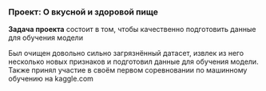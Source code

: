 ### Проект: О вкусной и здоровой пище 
**Задача проекта** состоит в том, чтобы качественно подготовить данные для обучения модели

Был очищен довольно сильно загрязнённый датасет, извлек из него несколько новых признаков и подготовил данные для обучения модели. Также принял участие в своём первом соревновании по машинному обучению на kaggle.com